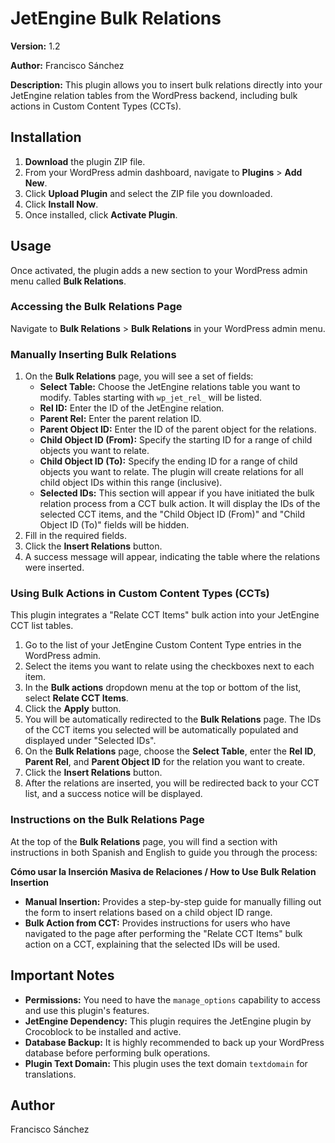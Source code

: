 # JetEngine Bulk Relations

**Version:** 1.2

**Author:** Francisco Sánchez

**Description:** This plugin allows you to insert bulk relations directly into your JetEngine relation tables from the WordPress backend, including bulk actions in Custom Content Types (CCTs).

## Installation

1.  **Download** the plugin ZIP file.
2.  From your WordPress admin dashboard, navigate to **Plugins** > **Add New**.
3.  Click **Upload Plugin** and select the ZIP file you downloaded.
4.  Click **Install Now**.
5.  Once installed, click **Activate Plugin**.

## Usage

Once activated, the plugin adds a new section to your WordPress admin menu called **Bulk Relations**.

### Accessing the Bulk Relations Page

Navigate to **Bulk Relations** > **Bulk Relations** in your WordPress admin menu.

### Manually Inserting Bulk Relations

1.  On the **Bulk Relations** page, you will see a set of fields:
    * **Select Table:** Choose the JetEngine relations table you want to modify. Tables starting with `wp_jet_rel_` will be listed.
    * **Rel ID:** Enter the ID of the JetEngine relation.
    * **Parent Rel:** Enter the parent relation ID.
    * **Parent Object ID:** Enter the ID of the parent object for the relations.
    * **Child Object ID (From):** Specify the starting ID for a range of child objects you want to relate.
    * **Child Object ID (To):** Specify the ending ID for a range of child objects you want to relate. The plugin will create relations for all child object IDs within this range (inclusive).
    * **Selected IDs:** This section will appear if you have initiated the bulk relation process from a CCT bulk action. It will display the IDs of the selected CCT items, and the "Child Object ID (From)" and "Child Object ID (To)" fields will be hidden.
2.  Fill in the required fields.
3.  Click the **Insert Relations** button.
4.  A success message will appear, indicating the table where the relations were inserted.

### Using Bulk Actions in Custom Content Types (CCTs)

This plugin integrates a "Relate CCT Items" bulk action into your JetEngine CCT list tables.

1.  Go to the list of your JetEngine Custom Content Type entries in the WordPress admin.
2.  Select the items you want to relate using the checkboxes next to each item.
3.  In the **Bulk actions** dropdown menu at the top or bottom of the list, select **Relate CCT Items**.
4.  Click the **Apply** button.
5.  You will be automatically redirected to the **Bulk Relations** page. The IDs of the CCT items you selected will be automatically populated and displayed under "Selected IDs".
6.  On the **Bulk Relations** page, choose the **Select Table**, enter the **Rel ID**, **Parent Rel**, and **Parent Object ID** for the relation you want to create.
7.  Click the **Insert Relations** button.
8.  After the relations are inserted, you will be redirected back to your CCT list, and a success notice will be displayed.

### Instructions on the Bulk Relations Page

At the top of the **Bulk Relations** page, you will find a section with instructions in both Spanish and English to guide you through the process:

**Cómo usar la Inserción Masiva de Relaciones / How to Use Bulk Relation Insertion**

* **Manual Insertion:** Provides a step-by-step guide for manually filling out the form to insert relations based on a child object ID range.
* **Bulk Action from CCT:** Provides instructions for users who have navigated to the page after performing the "Relate CCT Items" bulk action on a CCT, explaining that the selected IDs will be used.

## Important Notes

* **Permissions:** You need to have the `manage_options` capability to access and use this plugin's features.
* **JetEngine Dependency:** This plugin requires the JetEngine plugin by Crocoblock to be installed and active.
* **Database Backup:** It is highly recommended to back up your WordPress database before performing bulk operations.
* **Plugin Text Domain:** This plugin uses the text domain `textdomain` for translations.

## Author

Francisco Sánchez
